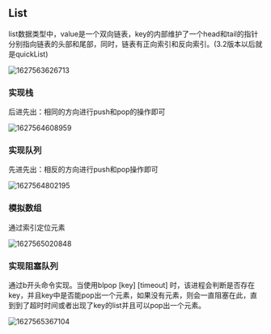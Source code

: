 ## List

list数据类型中，value是一个双向链表，key的内部维护了一个head和tail的指针分别指向链表的头部和尾部，同时，链表有正向索引和反向索引。(3.2版本以后就是quickList)

![1627563626713](E:\GithubNote\数据库\images/1627563626713.png)

### 实现栈

后进先出：相同的方向进行push和pop的操作即可

![1627564608959](E:\GithubNote\数据库\images/1627564608959.png)

### 实现队列

先进先出：相反的方向进行push和pop操作即可

![1627564802195](E:\GithubNote\数据库\images/1627564802195.png)

### 模拟数组

通过索引定位元素

![1627565020848](E:\GithubNote\数据库\images/1627565020848.png)

### 实现阻塞队列

通过b开头命令实现。当使用blpop [key] [timeout] 时，该进程会判断是否存在key，并且key中是否能pop出一个元素，如果没有元素，则会一直阻塞在此，直到到了超时时间或者出现了key的list并且可以pop出一个元素。

![1627565367104](E:\GithubNote\数据库\images/1627565367104.png)

